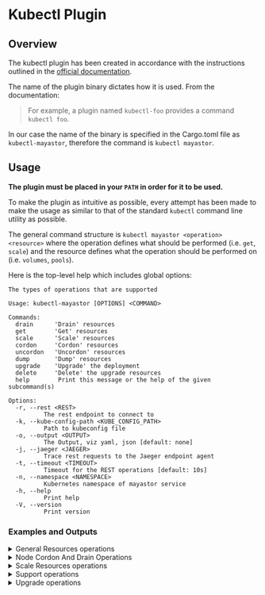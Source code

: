 # Kubectl Plugin

## Overview
The kubectl plugin has been created in accordance with the instructions outlined in the [official documentation](https://kubernetes.io/docs/tasks/extend-kubectl/kubectl-plugins/).


The name of the plugin binary dictates how it is used. From the documentation:
> For example, a plugin named `kubectl-foo` provides a command `kubectl foo`.

In our case the name of the binary is specified in the Cargo.toml file as `kubectl-mayastor`, therefore the command is `kubectl mayastor`.

## Usage
**The plugin must be placed in your `PATH` in order for it to be used.**

To make the plugin as intuitive as possible, every attempt has been made to make the usage as similar to that of the standard `kubectl` command line utility as possible.

The general command structure is `kubectl mayastor <operation> <resource>` where the operation defines what should be performed (i.e. `get`, `scale`) and the resource defines what the operation should be performed on (i.e. `volumes`, `pools`).

Here is the top-level help which includes global options:
```
The types of operations that are supported

Usage: kubectl-mayastor [OPTIONS] <COMMAND>

Commands:
  drain      'Drain' resources
  get        'Get' resources
  scale      'Scale' resources
  cordon     'Cordon' resources
  uncordon   'Uncordon' resources
  dump       'Dump' resources
  upgrade    'Upgrade' the deployment
  delete     'Delete' the upgrade resources
  help        Print this message or the help of the given subcommand(s)

Options:
  -r, --rest <REST>
          The rest endpoint to connect to
  -k, --kube-config-path <KUBE_CONFIG_PATH>
          Path to kubeconfig file
  -o, --output <OUTPUT>
          The Output, viz yaml, json [default: none]
  -j, --jaeger <JAEGER>
          Trace rest requests to the Jaeger endpoint agent
  -t, --timeout <TIMEOUT>
          Timeout for the REST operations [default: 10s]
  -n, --namespace <NAMESPACE>
          Kubernetes namespace of mayastor service
  -h, --help
          Print help
  -V, --version
          Print version
```

### Examples and Outputs


<details>
<summary> General Resources operations </summary>

1. Get Volumes
```
❯ kubectl mayastor get volumes
 ID                                    REPLICAS TARGET-NODE  ACCESSIBILITY STATUS  SIZE     THIN-PROVISIONED ALLOCATED
 18e30e83-b106-4e0d-9fb6-2b04e761e18a  4        kworker1     nvmf          Online  1GiB     true             8MiB
 0c08667c-8b59-4d11-9192-b54e27e0ce0f  4        kworker2     <none>        Online  381.6MiB false            384MiB

```
2. Get Volume by ID
```
❯ kubectl mayastor get volume 18e30e83-b106-4e0d-9fb6-2b04e761e18a
 ID                                    REPLICAS TARGET-NODE  ACCESSIBILITY STATUS  SIZE     THIN-PROVISIONED ALLOCATED
 18e30e83-b106-4e0d-9fb6-2b04e761e18a  4        kworker1     nvmf          Online  1GiB     true             8MiB

```
3. Get Pools
```
❯ kubectl mayastor get pools
 ID               DISKS                                                     MANAGED  NODE      STATUS  CAPACITY  ALLOCATED  AVAILABLE
 pool-1-kworker1  aio:///dev/vdb?uuid=d8a36b4b-0435-4fee-bf76-f2aef980b833  true     kworker1  Online  500GiB    100GiB     400GiB
 pool-1-kworker2  aio:///dev/vdc?uuid=bb12ec7d-8fc3-4644-82cd-dee5b63fc8c5  true     kworker1  Online  500GiB    100GiB     400GiB
 pool-1-kworker2  aio:///dev/vdb?uuid=f324edb7-1aca-41ec-954a-9614527f77e1  true     kworker2  Online  500GiB    100GiB     400GiB
```
4. Get Pool by ID
```
❯ kubectl mayastor get pool pool-1-kworker1
 ID               DISKS                                                     MANAGED  NODE      STATUS  CAPACITY  ALLOCATED  AVAILABLE
 pool-1-kworker1  aio:///dev/vdb?uuid=d8a36b4b-0435-4fee-bf76-f2aef980b833  true     kworker1  Online  500GiB    100GiB     400GiB
```
5. Get Nodes
```
❯ kubectl mayastor get nodes
 ID          GRPC ENDPOINT   STATUS   CORDONED
 kworker1    10.1.0.7:10124  Online   false
 kworker2    10.1.0.6:10124  Online   false
 kworker3    10.1.0.8:10124  Online   false
```
6. Get Node by ID
```
❯ kubectl mayastor get node mayastor-2
 ID          GRPC ENDPOINT   STATUS  CORDONED
 mayastor-2  10.1.0.7:10124  Online  false
```

7. Get Volume(s)/Pool(s)/Node(s) to a specific Output Format
```
❯ kubectl mayastor -ojson get volumes
[{"spec":{"num_replicas":2,"size":67108864,"status":"Created","target":{"node":"ksnode-2","protocol":"nvmf"},"uuid":"5703e66a-e5e5-4c84-9dbe-e5a9a5c805db","topology":{"explicit":{"allowed_nodes":["ksnode-1","ksnode-3","ksnode-2"],"preferred_nodes":["ksnode-2","ksnode-3","ksnode-1"]}},"policy":{"self_heal":true}},"state":{"target":{"children":[{"state":"Online","uri":"bdev:///ac02cf9e-8f25-45f0-ab51-d2e80bd462f1?uuid=ac02cf9e-8f25-45f0-ab51-d2e80bd462f1"},{"state":"Online","uri":"nvmf://192.168.122.6:8420/nqn.2019-05.io.openebs:7b0519cb-8864-4017-85b6-edd45f6172d8?uuid=7b0519cb-8864-4017-85b6-edd45f6172d8"}],"deviceUri":"nvmf://192.168.122.234:8420/nqn.2019-05.io.openebs:nexus-140a1eb1-62b5-43c1-acef-9cc9ebb29425","node":"ksnode-2","rebuilds":0,"protocol":"nvmf","size":67108864,"state":"Online","uuid":"140a1eb1-62b5-43c1-acef-9cc9ebb29425"},"size":67108864,"status":"Online","uuid":"5703e66a-e5e5-4c84-9dbe-e5a9a5c805db"}}]

```

```
❯ kubectl mayastor -oyaml get pools
---
- id: pool-1-kworker1
  state:
    capacity: 5360320512
    disks:
      - "aio:///dev/vdb?uuid=d8a36b4b-0435-4fee-bf76-f2aef980b833"
    id: pool-1-kworker1
    node: kworker1
    status: Online
    used: 1111490560
- id: pool-1-kworker2
  state:
    capacity: 5360320512
    disks:
      - "aio:///dev/vdc?uuid=bb12ec7d-8fc3-4644-82cd-dee5b63fc8c5"
    id: pool-1-kworker-2
    node: kworker1
    status: Online
    used: 2185232384
- id: pool-1-kworker3
  state:
    capacity: 5360320512
    disks:
      - "aio:///dev/vdb?uuid=f324edb7-1aca-41ec-954a-9614527f77e1"
    id: pool-1-kworker-3
    node: kworker2
    status: Online
    used: 3258974208
```
8. Replica topology for a specific volume
```
❯ kubectl mayastor get volume-replica-topology ec4e66fd-3b33-4439-b504-d49aba53da26
 ID                                    NODE      POOL             STATUS  CAPACITY  ALLOCATED SNAPSHOTS  CHILD-STATUS  REASON  REBUILD
 b32769b8-e5b3-4e1c-9db0-89867470f6eb  kworker1  pool-1-kworker1  Online  384MiB    8MiB      12MiB      Degraded      <none>  75 %
 d3856829-22b3-414d-a01b-4b6467db14fb  kworker2  pool-1-kworker2  Online  384MiB    8MiB      64MiB      Online        <none>  <none>
```

9. Replica topology for all volumes
```
❯ kubectl mayastor get volume-replica-topologies
VOLUME-ID                              ID                                    NODE      POOL             STATUS  CAPACITY  ALLOCATED SNAPSHOTS CHILD-STATUS  REASON      REBUILD
 c05ef923-a320-468c-b426-a260c1d84107  b58e1975-633f-4b34-9611-b648babf76a8  kworker1  pool-1-kworker1  Online  60MiB     36MiB     0MiB      Degraded      OutOfSpace  <none>
 ├─                                    67a6ec31-5923-490f-84b7-0be1df3bfb53  kworker2  pool-1-kworker2  Online  60MiB     60MiB     0MiB      Online        <none>      <none>
 └─                                    553aeb7c-4be4-4391-a403-ad241d96711f  kworker3  pool-1-kworker3  Online  60MiB     60MiB     0MiB      Online        <none>      <none>
 83241cc8-5dca-4bf1-b55a-c427c3e9b4a1  adde358f-70cd-4a2d-9dfb-f40d6663ecbc  kworker1  pool-1-kworker1  Online  20MiB     16MiB     0MiB      Degraded      <none>      51%
 ├─                                    b5ff41b8-1a0a-4bc7-84bb-5bfdfe72a71e  kworker2  pool-1-kworker2  Online  60MiB     60MiB     0MiB      Online        <none>      <none>
 └─                                    39431c11-0eea-48e7-970f-a2359ebbb9d1  kworker3  pool-1-kworker3  Online  60MiB     60MiB     0MiB      Online        <none>      <none>
```

10. Volume Snapshots by volumeID
```
❯ kubectl mayastor get volume-snapshots --volume dc4e66fd-3b33-4439-b504-d49aba53da26
 ID                                    TIMESTAMP                        SIZE  SOURCE-VOL
 11823425-41fa-434a-9efd-a356b70b5d7c  2023-06-06T05:49:13.987Z         0     dc4e66fd-3b33-4439-b504-d49aba53da26
 22823425-41fa-434a-9efd-a356b70b5d7c  2023-06-06T05:50:14.980Z         0     dc4e66fd-3b33-4439-b504-d49aba53da26

```

11. Volume Rebuild History by volumeID
```
❯ kubectl mayastor get rebuild-history e898106d-e735-4edf-aba2-932d42c3c58d
DST                                   SRC                                   STATE      TOTAL  RECOVERED  TRANSFERRED  IS-PARTIAL  START-TIME            END-TIME
b5de71a6-055d-433a-a1c5-2b39ade05d86  0dafa450-7a19-4e21-a919-89c6f9bd2a97  Completed  7MiB   7MiB       0 B          true        2023-07-04T05:45:47Z  2023-07-04T05:45:47Z
b5de71a6-055d-433a-a1c5-2b39ade05d86  0dafa450-7a19-4e21-a919-89c6f9bd2a97  Completed  7MiB   7MiB       0 B          true        2023-07-04T05:45:46Z  2023-07-04T05:45:46Z

❯ kubectl mayastor get rebuild-history e898106d-e735-4edf-aba2-932d42c3c58d -ojson
{"targetUuid":"c9eb4172-e90c-40ca-9db0-26b2ae372b28","records":[{"childUri":"nvmf://10.1.0.9:8420/nqn.2019-05.io.openebs:b5de71a6-055d-433a-a1c5-2b39ade05d86?uuid=b5de71a6-055d-433a-a1c5-2b39ade05d86","srcUri":"bdev:///0dafa450-7a19-4e21-a919-89c6f9bd2a97?uuid=0dafa450-7a19-4e21-a919-89c6f9bd2a97","rebuildJobState":"Completed","blocksTotal":14302,"blocksRecovered":14302,"blocksTransferred":0,"blocksRemaining":0,"blockSize":512,"isPartial":true,"startTime":"2023-07-04T05:45:47.765932276Z","endTime":"2023-07-04T05:45:47.766825274Z"},{"childUri":"nvmf://10.1.0.9:8420/nqn.2019-05.io.openebs:b5de71a6-055d-433a-a1c5-2b39ade05d86?uuid=b5de71a6-055d-433a-a1c5-2b39ade05d86","srcUri":"bdev:///0dafa450-7a19-4e21-a919-89c6f9bd2a97?uuid=0dafa450-7a19-4e21-a919-89c6f9bd2a97","rebuildJobState":"Completed","blocksTotal":14302,"blocksRecovered":14302,"blocksTransferred":0,"blocksRemaining":0,"blockSize":512,"isPartial":true,"startTime":"2023-07-04T05:45:46.242015389Z","endTime":"2023-07-04T05:45:46.242927463Z"}]}

```

**NOTE: The above command lists volume snapshots for all volumes if `--volume` or `--snapshot` or a combination of both flags is not used.**

12. Get BlockDevices by NodeID
```
❯ kubectl mayastor get block-devices kworker1 --all
 DEVNAME          DEVTYPE    SIZE       AVAILABLE  MODEL                       DEVPATH                                                         FSTYPE  FSUUID  MOUNTPOINT  PARTTYPE                              MAJOR            MINOR                                     DEVLINKS
 /dev/nvme1n1     disk       400GiB     no         Amazon Elastic Block Store  /devices/pci0000:00/0000:00:1f.0/nvme/nvme1/nvme1n1             259     4       ext4        4616cd08-7a7d-49fe-ae6d-908f9e864fc7                                                             "/dev/disk/by-uuid/4616cd08-7a7d-49fe-ae6d-908f9e864fc7", "/dev/disk/by-id/nvme-Amazon_Elastic_Block_Store_vol04bfba0a58c4ffdae", "/dev/disk/by-id/nvme-nvme.1d0f-766f6c303462666261306135386334666664
 /dev/nvme4n1     disk       2TiB       yes        Amazon Elastic Block Store  /devices/pci0000:00/0000:00:1d.0/nvme/nvme4/nvme4n1             259     12                                                                                                                   "/dev/disk/by-id/nvme-Amazon_Elastic_Block_Store_vol06eb486c9593587a9", "/dev/disk/by-id/nvme-nvme.1d0f-766f6c3036656234383663393539333538376139-416d617a6f6e20456c617374696320426c6f636b2053746f7265-00000001", "/dev/disk/by-path/pci-0000:00:1d.0-nvme-1"
 /dev/nvme2n1     disk       1TiB       no         Amazon Elastic Block Store  /devices/pci0000:00/0000:00:1e.0/nvme/nvme2/nvme2n1             259     5                                                                                                                    "/dev/disk/by-id/nvme-nvme.1d0f-766f6c3033623636623930363535636636656465-416d617a6f6e20456c617374696320426c6f636b2053746f7265-00000001", "/dev/disk/by-path/pci-0000:00:1e.0-nvme-1", "/dev/disk/by-id/nvme-Amazon_Elastic_Block_Store_vol03b66b90655cf6ede"
```
```
❯ kubectl mayastor get block-devices kworker1
 DEVNAME       DEVTYPE  SIZE      AVAILABLE  MODEL                       DEVPATH                                              MAJOR  MINOR  DEVLINKS
 /dev/nvme4n1  disk     2TiB      yes        Amazon Elastic Block Store  /devices/pci0000:00/0000:00:1d.0/nvme/nvme4/nvme4n1  259    12     "/dev/disk/by-id/nvme-Amazon_Elastic_Block_Store_vol06eb486c9593587a9", "/dev/disk/by-id/nvme-nvme.1d0f-766f6c3036656234383663393539333538376139-416d617a6f6e20456c617374696320426c6f636b2053746f7265-00000001", "/dev/disk/by-path/pci-0000:00:1d.0-nvme-1"
```
**NOTE: The above command lists usable blockdevices if `--all` flag is not used, but currently since there isn't a way to identify whether the `disk` has a blobstore pool, `disks` not used by `pools` created by `control-plane` are shown as usable if they lack any filesystem uuid.**

</details>

<details>
<summary> Node Cordon And Drain Operations </summary>

1. Node Cordoning
```
❯ kubectl mayastor cordon node kworker1 my_cordon_1
Node node-1-14048 cordoned successfully
```
2. Node Uncordoning
```
❯ kubectl mayastor uncordon node kworker1 my_cordon_1
Node node-1-14048 successfully uncordoned
```
3. Get Cordon
```
❯ kubectl mayastor get cordon node node-1-14048
 ID            GRPC ENDPOINT        STATUS  CORDONED  CORDON LABELS
 node-1-14048  95.217.158.66:10124  Online  true      my_cordon_1

❯ kubectl mayastor get cordon nodes
 ID            GRPC ENDPOINT        STATUS  CORDONED  CORDON LABELS
 node-2-14048  95.217.152.7:10124   Online  true      my_cordon_2
 node-1-14048  95.217.158.66:10124  Online  true      my_cordon_1
```
4. Node Draining
```
❯ kubectl mayastor drain node io-engine-1 my-drain-label
Node node-1-14048 successfully drained

❯ kubectl mayastor drain node node-1-14048 my-drain-label --drain-timeout 10s
Node node-1-14048 drain command timed out
```
5. Cancel Node Drain (via uncordon)
```
❯ kubectl mayastor uncordon node io-engine-1 my-drain-label
Node io-engine-1 successfully uncordoned
```
6. Get Drain
```
❯ kubectl mayastor get drain node node-2-14048
 ID            GRPC ENDPOINT       STATUS  CORDONED  DRAIN STATE  DRAIN LABELS
 node-2-14048  95.217.152.7:10124  Online  true      Draining     my_drain_2

❯ kubectl-plugin/bin/kubectl-mayastor get drain node node-0-14048
 ID            GRPC ENDPOINT          STATUS  CORDONED  DRAIN STATE   DRAIN LABELS
 node-0-14048  135.181.206.173:10124  Online  false     Not draining

❯ kubectl mayastor get drain nodes
 ID            GRPC ENDPOINT        STATUS  CORDONED  DRAIN STATE  DRAIN LABELS
 node-2-14048  95.217.152.7:10124   Online  true      Draining     my_drain_2
 node-1-14048  95.217.158.66:10124  Online  true      Drained      my_drain_1

```
</details>

<details>
<summary> Scale Resources operations </summary>

1. Scale Volume by ID
```
❯ kubectl mayastor scale volume 0c08667c-8b59-4d11-9192-b54e27e0ce0f 5
Volume 0c08667c-8b59-4d11-9192-b54e27e0ce0f Scaled Successfully 🚀

```
</details>

<details>
<summary> Support operations </summary>

```sh
kubectl mayastor dump
Usage: kubectl-mayastor dump [OPTIONS] <COMMAND>

Commands:
  system   Collects entire system information
  volumes  Collects information about all volumes and its descendants (replicas/pools/nodes)
  volume   Collects information about particular volume and its descendants matching to given volume ID
  pools    Collects information about all pools and its descendants (nodes)
  pool     Collects information about particular pool and its descendants matching to given pool ID
  nodes    Collects information about all nodes
  node     Collects information about particular node matching to given node ID
  etcd     Collects information from etcd
  help     Print this message or the help of the given subcommand(s)

Options:
  -r, --rest <REST>
          The rest endpoint to connect to
  -t, --timeout <TIMEOUT>
          Specifies the timeout value to interact with other modules of system [default: 10s]
  -k, --kube-config-path <KUBE_CONFIG_PATH>
          Path to kubeconfig file
  -s, --since <SINCE>
          Period states to collect all logs from last specified duration [default: 24h]
  -l, --loki-endpoint <LOKI_ENDPOINT>
          Endpoint of LOKI service, if left empty then it will try to parse endpoint from Loki service(K8s service resource), if the tool is unable to parse from service then logs will be collected using Kube-apiserver
  -e, --etcd-endpoint <ETCD_ENDPOINT>
          Endpoint of ETCD service, if left empty then will be parsed from the internal service name
  -d, --output-directory-path <OUTPUT_DIRECTORY_PATH>
          Output directory path to store archive file [default: ./]
  -n, --namespace <NAMESPACE>
          Kubernetes namespace of mayastor service[default: mayastor]
  -o, --output <OUTPUT>
          The Output, viz yaml, json [default: none]
  -j, --jaeger <JAEGER>
          Trace rest requests to the Jaeger endpoint agent
  -h, --help
          Print help

Supportability - collects state & log information of services and dumps it to a tar file.
```

**Note**: Each subcommand supports `--help` option to know various other options.


**Examples**:

1. To collect entire mayastor system information into an archive file
   ```sh
   ## Command
   kubectl mayastor dump system -d <output_directory> -n <mayastor_namespace>
   ```

    - Example command while running inside Kubernetes cluster nodes / system which
      has access to cluster node ports
      ```sh
      kubectl mayastor dump system -d /mayastor-dump -n mayastor
      ```
    - Example command while running outside of Kubernetes cluster nodes where
      nodes exist in private network (or) node ports are not exposed for outside cluster
      ```sh
      kubectl mayastor dump system -d /mayastor-dump -r http://127.0.0.1:30011 -l http://127.0.0.1:3100 -e http://127.0.0.1:2379 -n mayastor
      ```

2. To collect information about all mayastor volumes into an archive file
   ```sh
   ## Command
   kubectl mayastor dump volumes -d <output_directory> -n <mayastor_namespace>
   ```

    - Example command while running inside Kubernetes cluster nodes / system which
      has access to cluster node ports
      ```sh
      kubectl mayastor dump volumes -d /mayastor-dump -n mayastor
      ```
    - Example command while running outside of Kubernetes cluster nodes where
      nodes exist in private network (or) node ports are not exposed for outside cluster
      ```sh
      kubectl mayastor dump volumes -d /mayastor-dump -r http://127.0.0.1:30011 -l http://127.0.0.1:3100 -e http://127.0.0.1:2379 -n mayastor
      ```

   **Note**: similarly to dump pools/nodes information then replace `volumes` with an associated resource type(`pools/nodes`).

3. To collect information about particular volume into an archive file
   ```sh
   ## Command
   kubectl mayastor dump volume <volume_name> -d <output_directory> -n <mayastor_namespace>
   ```

    - Example command while running inside Kubernetes cluster nodes / system which
      has access to cluster node ports
      ```sh
      kubectl mayastor dump volume volume-1 -d /mayastor-dump -n mayastor
      ```
    - Example command while running outside of Kubernetes cluster nodes where
      nodes exist in private network (or) node ports are not exposed for outside cluster
      ```sh
      kubectl mayastor dump volume volume-1 -d /mayastor-dump -r http://127.0.0.1:30011 -l http://127.0.0.1:3100 -e http://127.0.0.1:2379 -n mayastor
      ```

</details>
<details>
<summary> Upgrade operations </summary>

**Examples**:

1. Upgrade deployment
```
  ## Command
  kubectl mayastor upgrade
  `Upgrade` the deployment

  Usage: kubectl-mayastor upgrade [OPTIONS]

  Options:
  -d, --dry-run
        Display all the validations output but will not execute upgrade
  -r, --rest <REST>
        The rest endpoint to connect to
  -D, --skip-data-plane-restart
        If set then upgrade will skip the io-engine pods restart
  -k, --kube-config-path <KUBE_CONFIG_PATH>
        Path to kubeconfig file
  -S, --skip-single-replica-volume-validation
        If set then it will continue with upgrade without validating singla replica volume
  -R, --skip-replica-rebuild
        If set then upgrade will skip the repilca rebuild in progress validation
  -C, --skip-cordoned-node-validation
        If set then upgrade will skip the cordoned node validation
  -o, --output <OUTPUT>
        The Output, viz yaml, json [default: none]
  -j, --jaeger <JAEGER>
        Trace rest requests to the Jaeger endpoint agent
  -n, --namespace <NAMESPACE>
        Kubernetes namespace of mayastor service [default: mayastor]
  -h, --help
        Print help
```

2. Get the upgrade status
```
   ## Command
   kubectl mayastor get upgrade-status
   `Get` the upgrade status

   Usage: kubectl-mayastor get upgrade-status [OPTIONS]

   Options:
   -r, --rest <REST>
        The rest endpoint to connect to
   -k, --kube-config-path <KUBE_CONFIG_PATH>
        Path to kubeconfig file
   -o, --output <OUTPUT>
        The Output, viz yaml, json [default: none]
   -j, --jaeger <JAEGER>
        Trace rest requests to the Jaeger endpoint agent
   -n, --namespace <NAMESPACE>
        Kubernetes namespace of mayastor service [default: mayastor]
   -h, --help
        Print help
   ```

3. Delete upgrade resources
```
   ## Command
   kubectl mayastor delete upgrade
  `Delete` the upgrade resources

  Usage: kubectl-mayastor delete upgrade [OPTIONS]

  Options:
  -f, --force
        If true, immediately remove upgrade resources bypass graceful deletion
  -r, --rest <REST>
        The rest endpoint to connect to
  -k, --kube-config-path <KUBE_CONFIG_PATH>
        Path to kubeconfig file
  -o, --output <OUTPUT>
        The Output, viz yaml, json [default: none]
  -j, --jaeger <JAEGER>
        Trace rest requests to the Jaeger endpoint agent
  -n, --namespace <NAMESPACE>
        Kubernetes namespace of mayastor service [default: mayastor]
  -h, --help
          Print help

```
</details>
